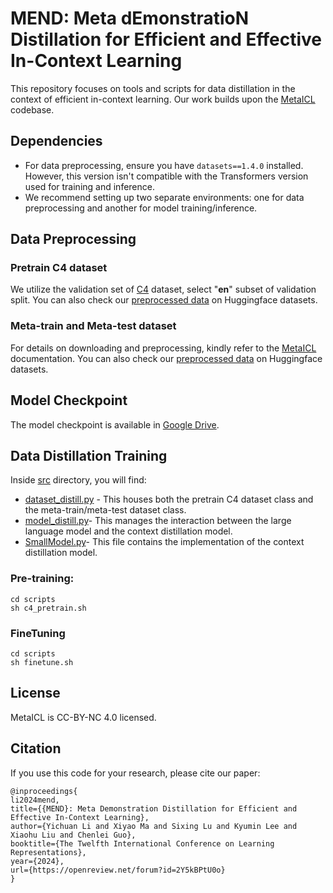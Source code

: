 # MEND: Meta dEmonstratioN Distillation for Efficient and Effective In-Context Learning

This repository focuses on tools and scripts for data distillation in the context of efficient in-context learning. 
Our work builds upon the  [MetaICL](https://github.com/facebookresearch/MetaICL) codebase.


## Dependencies
- For data preprocessing, ensure you have `datasets==1.4.0` installed. However, this version isn't compatible with the Transformers version used for training and inference.
- We recommend setting up two separate environments: one for data preprocessing and another for model training/inference.

## Data Preprocessing

### Pretrain C4 dataset
We utilize the validation set of [C4](https://huggingface.co/datasets/c4/viewer/en/validation) dataset, select "**en**" subset of validation split.
You can also check our [preprocessed data](https://huggingface.co/datasets/bigheiniuJ/MyC4Validation) on Huggingface datasets. 


### Meta-train and Meta-test dataset
For details on downloading and preprocessing, kindly refer to the [MetaICL](https://github.com/facebookresearch/MetaICL) documentation.
You can also check our [preprocessed data](https://huggingface.co/datasets/bigheiniuJ/EvalMetaICLAll) on Huggingface datasets.

## Model Checkpoint
The model checkpoint is available in [Google Drive](https://drive.google.com/drive/folders/1Rpd08mp-Qvuup4YbmuFwDdWHH3OC2OFO?usp=sharing).

## Data Distillation Training
Inside [src](./src) directory, you will find:
- [dataset_distill.py](./src/dataset_distill.py) - This houses both the pretrain C4 dataset class and the meta-train/meta-test dataset class.
- [model_distill.py](./src/model_distill.py)- This manages the interaction between the large language model and the context distillation model.
- [SmallModel.py](./src/SmallModel.py)- This file contains the implementation of the context distillation model.
 


### Pre-training:
```shell
cd scripts
sh c4_pretrain.sh
```

### FineTuning
```shell
cd scripts
sh finetune.sh
```

## License
MetaICL is CC-BY-NC 4.0 licensed.

## Citation
If you use this code for your research, please cite our paper:
```
@inproceedings{
li2024mend,
title={{MEND}: Meta Demonstration Distillation for Efficient and Effective In-Context Learning},
author={Yichuan Li and Xiyao Ma and Sixing Lu and Kyumin Lee and Xiaohu Liu and Chenlei Guo},
booktitle={The Twelfth International Conference on Learning Representations},
year={2024},
url={https://openreview.net/forum?id=2Y5kBPtU0o}
}
```


